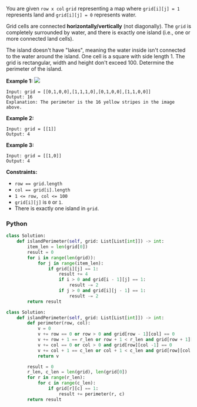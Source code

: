 You are given  `row x col`  `grid`  representing a map where  `grid[i][j] = 1`  represents land and  `grid[i][j] = 0`  represents water.

Grid cells are connected  **horizontally/vertically**  (not diagonally). The  `grid`  is completely surrounded by water, and there is exactly one island (i.e., one or more connected land cells).

The island doesn't have "lakes", meaning the water inside isn't connected to the water around the island. One cell is a square with side length 1. The grid is rectangular, width and height don't exceed 100. Determine the perimeter of the island.

**Example 1:**
![](https://assets.leetcode.com/uploads/2018/10/12/island.png)
```
Input: grid = [[0,1,0,0],[1,1,1,0],[0,1,0,0],[1,1,0,0]]
Output: 16
Explanation: The perimeter is the 16 yellow stripes in the image above.
```

**Example 2:**
```
Input: grid = [[1]]
Output: 4
```

**Example 3:**
```
Input: grid = [[1,0]]
Output: 4
```

**Constraints:**
-   `row == grid.length`
-   `col == grid[i].length`
-   `1 <= row, col <= 100`
-   `grid[i][j]`  is  `0`  or  `1`.
-   There is exactly one island in  `grid`.


### Python
```python
class Solution:
    def islandPerimeter(self, grid: List[List[int]]) -> int:
        item_len = len(grid[0])
        result = 0
        for i in range(len(grid)):
            for j in range(item_len):
                if grid[i][j] == 1:
                    result += 4
                    if i > 0 and grid[i - 1][j] == 1:
                        result -= 2
                    if j > 0 and grid[i][j - 1] == 1:
                        result -= 2
        return result
```

```python
class Solution:
    def islandPerimeter(self, grid: List[List[int]]) -> int:
        def perimeter(row, col):
            v = 0
            v += row == 0 or row > 0 and grid[row - 1][col] == 0
            v += row + 1 == r_len or row + 1 < r_len and grid[row + 1][col] == 0
            v += col == 0 or col > 0 and grid[row][col -1] == 0
            v += col + 1 == c_len or col + 1 < c_len and grid[row][col + 1] == 0
            return v

        result = 0
        r_len, c_len = len(grid), len(grid[0])
        for r in range(r_len):
            for c in range(c_len):
                if grid[r][c] == 1:
                    result += perimeter(r, c)
        return result
```